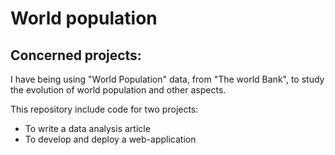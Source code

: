 # World population

## Concerned projects:

I have being using "World Population" data, from "The world Bank", to study
 the evolution of world population and other aspects.
 
 This repository include code for two projects:
 - To write a data analysis article
 - To develop and deploy a web-application
 
 